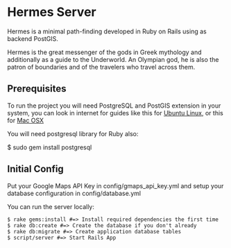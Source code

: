 # Hermes Server

Hermes is a minimal path-finding developed in Ruby on Rails using as backend PostGIS.

Hermes is the great messenger of the gods in Greek mythology and additionally as a guide to the Underworld. An Olympian god, he is also the patron of boundaries and of the travelers who travel across them.

## Prerequisites

To run the project you will need PostgreSQL and PostGIS extension in your system, you can look in internet for guides like this for <a href="http://techblog.strange-quark.com/gis/postgis-installation">Ubuntu Linux</a>, or this for <a href="http://www.lincolnritter.com/blog/2007/12/04/installing-postgresql-postgis-and-more-on-os-x-leopard/">Mac OSX</a>

You will need postgresql library for Ruby also:

   $ sudo gem install postgresql

## Initial Config
Put your Google Maps API Key in config/gmaps_api_key.yml and setup your database configuration in config/database.yml

You can run the server locally:

    $ rake gems:install #=> Install required dependencies the first time
    $ rake db:create #=> Create the database if you don't already
    $ rake db:migrate #=> Create application database tables
    $ script/server #=> Start Rails App